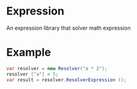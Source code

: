 # Expression
An expression library that solver math expression

# Example

```cs
var resolver = new Resolver("a * 2");
resolver ["a"] = 5; 
var result = resolver.ResolverExpression ();
```
